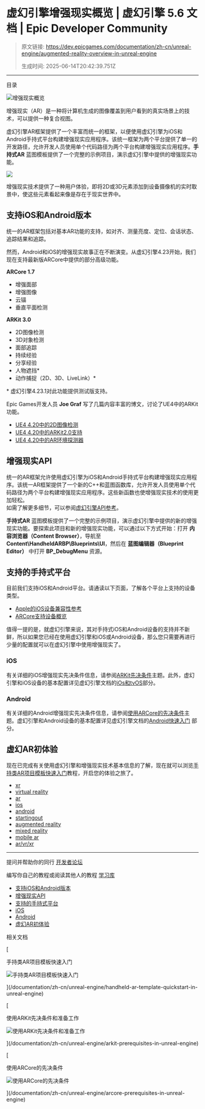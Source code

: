 # 虚幻引擎增强现实概览 | 虚幻引擎 5.6 文档 | Epic Developer Community

> 原文链接: https://dev.epicgames.com/documentation/zh-cn/unreal-engine/augmented-reality-overview-in-unreal-engine
> 
> 生成时间: 2025-06-14T20:42:39.751Z

---

目录

![增强现实概览](https://dev.epicgames.com/community/api/documentation/image/d1587327-910d-4f49-98a6-9da1ee20c7ea?resizing_type=fill&width=1920&height=335)

增强现实（AR）是一种将计算机生成的图像覆盖到用户看到的真实场景上的技术，可以提供一种复合视图。 

虚幻引擎AR框架提供了一个丰富而统一的框架，以便使用虚幻引擎为iOS和Android手持式平台构建增强现实应用程序。该统一框架为两个平台提供了单一的开发路径，允许开发人员使用单个代码路径为两个平台构建增强现实应用程序。**手持式AR** 蓝图模板提供了一个完整的示例项目，演示虚幻引擎中提供的增强现实功能。

![](https://d1iv7db44yhgxn.cloudfront.net/documentation/images/d15d05f3-d2c9-41c2-a307-980fc022ae86/ar_introshot.png)

增强现实技术提供了一种用户体验，即将2D或3D元素添加到设备摄像机的实时取景中，使这些元素看起来像是存在于现实世界中。

## 支持iOS和Android版本

统一的AR框架包括对基本AR功能的支持，如对齐、测量亮度、定位、会话状态、追踪结果和追踪。

然而，Android和iOS的增强现实故事正在不断演变。从虚幻引擎4.23开始，我们现在支持最新版ARCore中提供的部分高级功能。

**ARCore 1.7**

-   增强面部
-   增强图像
-   云锚
-   垂直平面检测

**ARKit 3.0**

-   2D图像检测
-   3D对象检测
-   面部追踪
-   持续经验
-   分享经验
-   人物遮挡\*
-   动作捕捉（2D、3D、LiveLink）\*

\* 虚幻引擎4.23.1对此功能提供测试版支持。

Epic Games开发人员 **Joe Graf** 写了几篇内容丰富的博文，讨论了UE4中的ARKit功能。

-   [UE4 4.20中的2D图像检测](https://medium.com/@joe.j.graf/arkit-1-5-image-detection-in-ue4-4-20-4dcbefb7a178)
-   [UE4 4.20中的ARKit2.0支持](https://medium.com/@joe.j.graf/arkit-2-0-support-in-ue4-4-20-47d1156d545f)
-   [UE4 4.20中的AR环境探测器](https://medium.com/@joe.j.graf/ar-environment-probes-in-ue4-4-20-afda05bcc587)

## 增强现实API

统一的AR框架允许使用虚幻引擎为iOS和Android手持式平台构建增强现实应用程序。该统一AR框架提供了一个新的C++和蓝图函数库，允许开发人员使用单个代码路径为两个平台构建增强现实应用程序。这些新函数也使增强现实技术的使用更加轻松。   
如需了解更多细节，可以参阅[虚幻引擎API参考](http://api.unrealengine.com/INT/API/)。 

**手持式AR** 蓝图模板提供了一个完整的示例项目，演示虚幻引擎中提供的新的增强现实功能。要探索此项目和新的增强现实功能，可以通过以下方式开始：打开 **内容浏览器（Content Browser）**，导航至 **Content\\HandheldARBP\\Blueprints\\UI**，然后在 **蓝图编辑器（Blueprint Editor）** 中打开 **BP\_DebugMenu** 资源。

## 支持的手持式平台

目前我们支持iOS和Android平台。请通读以下页面，了解各个平台上支持的设备类型。

-   [Apple的iOS设备兼容性参考](https://developer.apple.com/library/content/documentation/DeviceInformation/Reference/iOSDeviceCompatibility/DeviceCompatibilityMatrix/DeviceCompatibilityMatrix.html)
-   [ARCore支持设备概览](https://developers.google.com/ar/discover#supported_devices)

值得一提的是，就虚幻引擎来说，其对手持式iOS和Android设备的支持并不新鲜，所以如果您已经在使用虚幻引擎和iOS或Android设备，那么您只需要再进行少量的配置就可以在虚幻引擎中使用增强现实了。

### iOS

有关详细的iOS增强现实先决条件信息，请参阅[ARKit先决条件](/documentation/zh-cn/unreal-engine/arkit-prerequisites-in-unreal-engine)主题。此外，虚幻引擎和iOS设备的基本配置详见虚幻引擎文档的[iOs和tvOS](/documentation/zh-cn/unreal-engine/setting-up-an-unreal-engine-project-for-ios)部分。 

### Android

有关详细的Android增强现实先决条件信息，请参阅[使用ARCore的先决条件](/documentation/zh-cn/unreal-engine/arcore-prerequisites-in-unreal-engine)主题。虚幻引擎和Android设备的基本配置详见虚幻引擎文档的[Android快速入门](/documentation/zh-cn/unreal-engine/setting-up-unreal-engine-projects-for-android-development) 部分。

## 虚幻AR初体验

现在已完成有关使用虚幻引擎和增强现实技术基本信息的了解，现在就可以浏览[手持类AR项目模板快速入门](/documentation/zh-cn/unreal-engine/handheld-ar-template-quickstart-in-unreal-engine)教程，开启您的体验之旅了。

-   [xr](https://dev.epicgames.com/community/search?query=xr)
-   [virtual reality](https://dev.epicgames.com/community/search?query=virtual%20reality)
-   [ar](https://dev.epicgames.com/community/search?query=ar)
-   [ios](https://dev.epicgames.com/community/search?query=ios)
-   [android](https://dev.epicgames.com/community/search?query=android)
-   [startingout](https://dev.epicgames.com/community/search?query=startingout)
-   [augmented reality](https://dev.epicgames.com/community/search?query=augmented%20reality)
-   [mixed reality](https://dev.epicgames.com/community/search?query=mixed%20reality)
-   [mobile ar](https://dev.epicgames.com/community/search?query=mobile%20ar)
-   [ar/vr/xr](https://dev.epicgames.com/community/search?query=ar%2Fvr%2Fxr)

* * *

提问并帮助你的同行 [开发者论坛](https://forums.unrealengine.com/categories?tag=unreal-engine)

编写你自己的教程或阅读其他人的教程 [学习库](https://dev.epicgames.com/community/unreal-engine/learning)

-   [支持iOS和Android版本](/documentation/zh-cn/unreal-engine/augmented-reality-overview-in-unreal-engine#%E6%94%AF%E6%8C%81ios%E5%92%8Candroid%E7%89%88%E6%9C%AC)
-   [增强现实API](/documentation/zh-cn/unreal-engine/augmented-reality-overview-in-unreal-engine#%E5%A2%9E%E5%BC%BA%E7%8E%B0%E5%AE%9Eapi)
-   [支持的手持式平台](/documentation/zh-cn/unreal-engine/augmented-reality-overview-in-unreal-engine#%E6%94%AF%E6%8C%81%E7%9A%84%E6%89%8B%E6%8C%81%E5%BC%8F%E5%B9%B3%E5%8F%B0)
-   [iOS](/documentation/zh-cn/unreal-engine/augmented-reality-overview-in-unreal-engine#ios)
-   [Android](/documentation/zh-cn/unreal-engine/augmented-reality-overview-in-unreal-engine#android)
-   [虚幻AR初体验](/documentation/zh-cn/unreal-engine/augmented-reality-overview-in-unreal-engine#%E8%99%9A%E5%B9%BBar%E5%88%9D%E4%BD%93%E9%AA%8C)

相关文档

[

手持类AR项目模板快速入门

![手持类AR项目模板快速入门](https://dev.epicgames.com/community/api/documentation/image/2ecea164-d82f-4e6c-999b-4577fcb65897?resizing_type=fit&width=160&height=92)

](/documentation/zh-cn/unreal-engine/handheld-ar-template-quickstart-in-unreal-engine)

[

使用ARKit先决条件和准备工作

![使用ARKit先决条件和准备工作](https://dev.epicgames.com/community/api/documentation/image/0b9a8329-44ee-4ae6-b61a-d3407d71cd39?resizing_type=fit&width=160&height=92)

](/documentation/zh-cn/unreal-engine/arkit-prerequisites-in-unreal-engine)

[

使用ARCore的先决条件

![使用ARCore的先决条件](https://dev.epicgames.com/community/api/documentation/image/36c85986-d8ab-40b8-9fee-081041bb7698?resizing_type=fit&width=160&height=92)

](/documentation/zh-cn/unreal-engine/arcore-prerequisites-in-unreal-engine)
